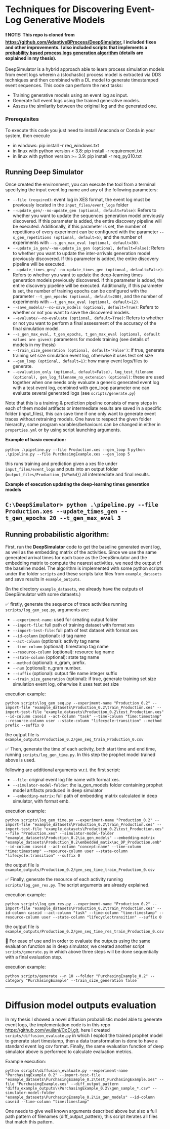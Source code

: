 # Techniques for Discovering Event-Log Generative Models

#### ❗ NOTE: This repo is cloned from https://github.com/AdaptiveBProcess/DeepSimulator, I included fixes and other improvements. I also included scripts that implements a <u>probability based process logs generation algorithm</u> (details are explained in my thesis).  


DeepSimulator is a hybrid approach able to learn process simulation models from event logs wherein a (stochastic) process model is extracted via DDS techniques and then combined with a DL model to generate timestamped event sequences. This code can perform the next tasks:


* Training generative models using an event log as input.
* Generate full event logs using the trained generative models.
* Assess the similarity between the original log and the generated one.


### Prerequisites

To execute this code you just need to install Anaconda or Conda in your system, then execute 
* in windows: pip install -r req_windows.txt
* in linux with python version < 3.8: pip install -r requirement.txt
* in linux with python version >= 3.9: pip install -r req_py310.txt

## Running Deep Simulator

Once created the environment, you can execute the tool from a terminal specifying the input event log name and any of the following parameters:

* `--file (required)`: event log in XES format, the event log must be previously located in the `input_files/event_logs` folder
* `--update_gen/--no-update_gen (optional, default=False)`: Refers to whether you want to update the sequences generation model previously discovered. If this parameter is added, the entire discovery pipeline will be executed. Additionally, if this parameter is set, the number of repetitions of every experiment can be configured with the parameter `--s_gen_repetitions (optional, default=5)`, and the number of experiments with `--s_gen_max_eval (optional, default=30)`.
* `--update_ia_gen/--no-update_ia_gen (optional, default=False)`: Refers to whether you want to update the inter-arrivals generation model previously discovered. If this parameter is added, the entire discovery pipeline will be executed.
* `--update_times_gen/--no-update_times_gen (optional, default=False)`: Refers to whether you want to update the deep-learning times generation models previously discovered. If this parameter is added, the entire discovery pipeline will be executed. Additionally, if this parameter is set, the number of training epochs can be configured with the parameter `--t_gen_epochs (optional, default=200)`, and the number of experiments with `--t_gen_max_eval (optional, default=12)`.
* `--save_models/--no-save_models (optional, default=True)`: Refers to whether or not you want to save the discovered models.
* `--evaluate/--no-evaluate (optional, default=True)`: Refers to whether or not you want to perform a final assessment of the accuracy of the final simulation model.
* `--s_gen_max_eval, t_gen_epochs, t_gen_max_eval (optional, default values are given)`: parameters for models training (see details of models in my thesis)
* `--train_size_generation (optional, default='False')`: if true, generate training set size simulation event log, otherwise it uses test set size
* `--gen_loop (optional, default=1)`: how many event logs/files to generate.
* `--evaluation_only (optional, default=False), log_test_filename (optional), gen_log_filename_no_extension (optional)`: 
these are used together when one needs only evaluate a generic generated event log with a test event log, combined with gen_loop parameter one can evaluate several generated logs (see `scripts/generate.py`)

Note that this is a training & prediction pipeline consists of many steps in each of them model artifacts or intermediate results are saved in a specific folder (input_files), this can save time if one only want
to generate event traces without retraining models. One have to respect the given folder hierarchy, some program variables/behaviours can
be changed in either in `properties.yml` or by using script launching arguments.

**Example of basic execution:**

`
python .\pipeline.py --file Production.xes --gen_loop 5
`
`
python .\pipeline.py --file PurchasingExample.xes --gen_loop 5
`

this runs training and prediction given a xes file under `input_files/event_logs`
and puts into an output folder (`output_files/Production_{%Y%m%d}`) all intermediate and final results.

**Example of execution updating the deep-learning times generation models**

`
C:\DeepSimulator> python .\pipeline.py --file Production.xes --update_times_gen --t_gen_epochs 20 --t_gen_max_eval 3
`
---
## Running probabilistic algorithm:

First, run the **DeepSimulator** code to get the baseline generated event log, as well as the embedding matrix of the activities.
Since we use the same generated arrival times for each trace as the DeepSimulator and the embedding matrix to compute the nearest activities, we need the output of the baseline model. 
The algorithm is implemented with some python scripts under the folder `scripts` and these scripts take files from `example_datasets` and save results in `example_outputs`.

(In the directory `example_datasets`, we already have the outputs of DeepSimulator with some datasets.)

✅ firstly, generate the sequence of trace activities running `scripts/log_gen_seq.py`, arguments are:
- `--experiment-name`: used for creating output folder
- `--import-file`: full path of training dataset with format xes
- `--import-test-file`: full path of test dataset with format xes
- `--id-column` (optional): id tag name
- `--act-column` (optional): activity tag name
- `--time-column` (optional): timestamp tag name
- `--resource-column` (optional): resource tag name
- `--state-column` (optional): state tag name
- `--method` (optional): n_gram, prefix.
- `--num` (optional): n_gram number.
- `--suffix` (optional): output file name integer suffix
- `--train_size_generation` (optional): if true, generate training set size simulation event log, otherwise it uses test set size

execution example:

`python scripts\log_gen_seq.py --experiment-name "Production_0.2" --import-file "example_datasets\Production_0.2\train_Production.xes" --import-test-file "example_datasets\Production_0.2\test_Production.xes" --id-column caseid --act-column "task" --time-column "time:timestamp" --resource-column user --state-column "lifecycle:transition" --method prefix --suffix 0`

the output file is `example_outputs/Production_0.2/gen_seq_train_Production_0.csv`

✅ Then, generate the time of each activity, both start time and end time, running `scripts/log_gen_time.py`. In this step the prophet model trained above is used.

following are additional arguments w.r.t. the first script:
- `--file`: original event log file name with format xes.
- `--simulator-model-folder`: the ia_gen_models folder containing prophet model artifacts produced in deep simulator
- `--embedding-matrix`: full path of embedding matrix calculated in deep simulator, with format emb.

execution example:

`python scripts\log_gen_time.py --experiment-name "Production_0.2" --import-file "example_datasets\Production_0.2\train_Production.xes" --import-test-file "example_datasets\Production_0.2\test_Production.xes" --file "Production.xes" --simulator-model-folder "example_datasets\Production_0.2\ia_gen_models" --embedding-matrix "example_datasets\Production_0.2\embedded_matix\ac_DP_Production.emb" --id-column caseid --act-column "concept:name" --time-column "time:timestamp" --resource-column user --state-column "lifecycle:transition" --suffix 0`

the output file is `example_outputs/Production_0.2/gen_seq_time_train_Production_0.csv`

✅  Finally, generate the resource of each activity running `scripts/log_gen_res.py`. The script arguments are already explained.

execution example:

`python scripts\log_gen_res.py --experiment-name "Production_0.2" --import-file "example_datasets\Production_0.2\train_Production.xes" --id-column caseid --act-column "task" --time-column "time:timestamp" --resource-column user --state-column "lifecycle:transition" --suffix 0`

the output file is `example_outputs/Production_0.2/gen_seq_time_res_train_Production_0.csv`

📣 For ease of use and in order to evaluate the outputs using the same evaluation function as in deep simulator, we created another script `scripts/generate.py`
in which above three steps will be done sequentially with a final evaluation step.

execution example:

`python scripts/generate --n 10 --folder "PurchasingExample_0.2" --category "PurchasingExample" --train_size_generation false`

---
# Diffusion model outputs evaluation

In my thesis I showed a novel diffusion probabilistic model able to generate event logs, the implementation code is in this repo https://github.com/wujiani/CoDi.git,
here I created `scripts/diffusion_evaluate.py` in which I exploit the trained prophet model to generate start timestamp, then a data transformation is done to have a standard event log csv format. Finally, the same evaluation function of deep simulator above is performed to calculate evaluation metrics.

Example execution:

`python scripts\diffusion_evaluate.py --experiment-name "PurchasingExample_0.2" --import-test-file "example_datasets\PurchasingExample_0.2\test_PurchasingExample.xes" --file "PurchasingExample.xes" --diff_output_pattern "diffu_example_outputs\\PurchasingExample_0.2\\gen_sample_*.csv" --simulator-model-folder "example_datasets\PurchasingExample_0.2\ia_gen_models" --id-column caseid --time-column "time:timestamp"`

One needs to give well known arguments described above but also a full path pattern of filenames (diff_output_pattern), this script iterates all files that match this pattern.